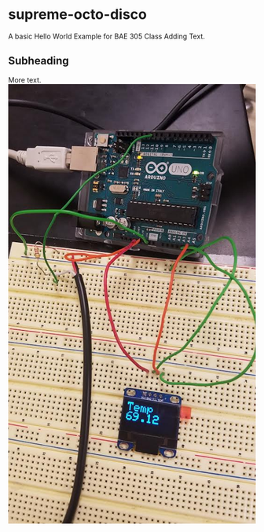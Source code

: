 # supreme-octo-disco
A basic Hello World Example for BAE 305 Class
Adding Text.
## Subheading
More text.
![New Picture](SensorandLED.jpg)

